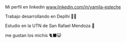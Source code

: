 Mi perfil en linkedin www.linkedin.com/in/yamila-esteche

Trabajo desarrollando en Deplhi 👩‍💻

Estudio en la UTN de San Rafael Mendoza 🎒

me gustan los michis 🐈‍⬛😺
